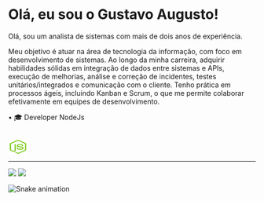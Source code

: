 # Olá, eu sou o Gustavo Augusto!
Olá, sou um analista de sistemas com mais de dois anos de experiência.

Meu objetivo é atuar na área de tecnologia da informação, com foco em desenvolvimento de sistemas. Ao longo da minha carreira, adquirir habilidades sólidas em integração de dados entre sistemas e APIs, execução de melhorias, análise e correção de incidentes, testes unitários/integrados e comunicação com o cliente. Tenho prática em processos ágeis, incluindo Kanban e Scrum, o que me permite colaborar efetivamente em equipes de desenvolvimento.

• 🎓 Developer NodeJs 
 
<div style="display: inline_block">

<div style="display: inline_block"><br>
  <img align="center" alt="Gustavo-NodeJs" height="30" width="40" src="https://raw.githubusercontent.com/devicons/devicon/master/icons/nodejs/nodejs-plain.svg">
</div>

<hr>

  [<img src = "https://img.shields.io/badge/instagram-%23E4405F.svg?&style=for-the-badge&logo=instagram&logoColor=white">](https://www.instagram.com/_guaugust/) [<img src="https://img.shields.io/badge/linkedin-%230077B5.svg?&style=for-the-badge&logo=linkedin&logoColor=white" />](https://www.linkedin.com/in/gustavo-augusto-/)

![Snake animation](https://github.com/codethi/codethi/blob/output/github-contribution-grid-snake.svg)
